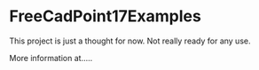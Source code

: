 # FreeCadPoint17Examples
This project is just a thought for now. Not really ready for any use.

More information at.....
